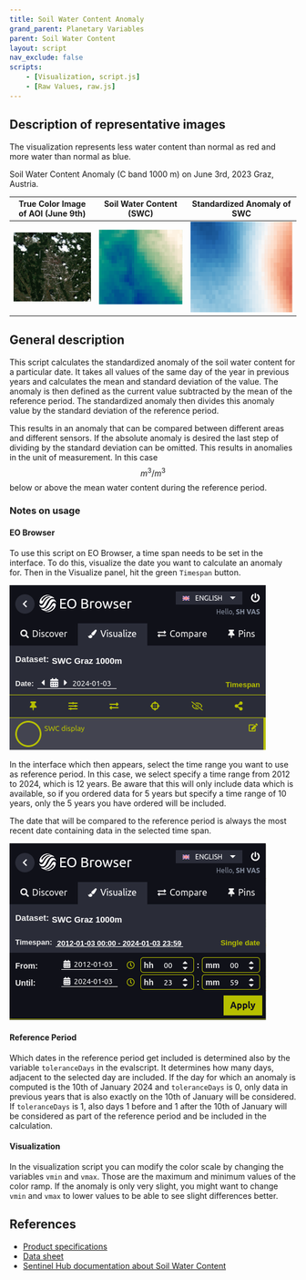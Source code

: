 ```yaml
---
title: Soil Water Content Anomaly
grand_parent: Planetary Variables
parent: Soil Water Content
layout: script
nav_exclude: false
scripts:
    - [Visualization, script.js]
    - [Raw Values, raw.js]
---
```


## Description of representative images

The visualization represents less water content than normal as red and more water than normal as blue.

Soil Water Content Anomaly (C band 1000 m) on June 3rd, 2023 Graz, Austria.

| True Color Image of AOI (June 9th) |      Soil Water Content (SWC)      |              Standardized Anomaly of SWC               |
| :--------------------------------: | :--------------------------------: | :----------------------------------------------------: |
| ![True Color](fig/true_color.png)  | ![Soil Water Content](fig/swc.png) | ![Soil Water Content Anomaly example](fig/anomaly.png) |

## General description

This script calculates the standardized anomaly of the soil water content for a particular date. It takes all values of the same day of the year in previous years and calculates the mean and standard deviation of the value. The anomaly is then defined as the current value subtracted by the mean of the reference period. The standardized anomaly then divides this anomaly value by the standard deviation of the reference period.

This results in an anomaly that can be compared between different areas and different sensors. If the absolute anomaly is desired the last step of dividing by the standard deviation can be omitted. This results in anomalies in the unit of measurement. In this case $$m^3/m^3$$ below or above the mean water content during the reference period.

### Notes on usage

#### EO Browser

To use this script on EO Browser, a time span needs to be set in the interface. To do this, visualize the date you want to calculate an anomaly for. Then in the Visualize panel, hit the green `Timespan` button.

![Visualize Panel Interface](fig/single_date.png)

In the interface which then appears, select the time range you want to use as reference period. In this case, we select specify a time range from 2012 to 2024, which is 12 years. Be aware that this will only include data which is available, so if you ordered data for 5 years but specify a time range of 10 years, only the 5 years you have ordered will be included.

The date that will be compared to the reference period is always the most recent date containing data in the selected time span.

![Time Span Interface](fig/timespan.png)

#### Reference Period

Which dates in the reference period get included is determined also by the variable `toleranceDays` in the evalscript. It determines how many days, adjacent to the selected day are included. If the day for which an anomaly is computed is the 10th of January 2024 and `toleranceDays` is 0, only data in previous years that is also exactly on the 10th of January will be considered. If `toleranceDays` is 1, also days 1 before and 1 after the 10th of January will be considered as part of the reference period and be included in the calculation.

#### Visualization

In the visualization script you can modify the color scale by changing the variables `vmin` and `vmax`. Those are the maximum and minimum values of the color ramp. If the anomaly is only very slight, you might want to change `vmin` and `vmax` to lower values to be able to see slight differences better.

## References

-   [Product specifications](https://planet.widen.net/s/5xtzljjwgg)
-   [Data sheet](https://planet.widen.net/s/cv7bfjhhd5)
-   [Sentinel Hub documentation about Soil Water Content](https://docs.sentinel-hub.com/api/latest/data/planet/soil-water-content/)
